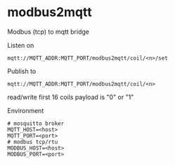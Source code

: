 # modbus2mqtt

Modbus (tcp) to mqtt bridge

Listen on
```
mqtt://MQTT_ADDR:MQTT_PORT/modbus2mqtt/coil/<n>/set
```

Publish to
```
mqtt://MQTT_ADDR:MQTT_PORT/modbus2mqtt/coil/<n>
```

read/write first 16 coils
payload is "0" or "1"

Environment
```
# mosquitto broker
MQTT_HOST=<host>
MQTT_PORT=<port>
# modbus tcp/rtu
MODBUS_HOST=<host>
MODBUS_PORT=<port>
```
